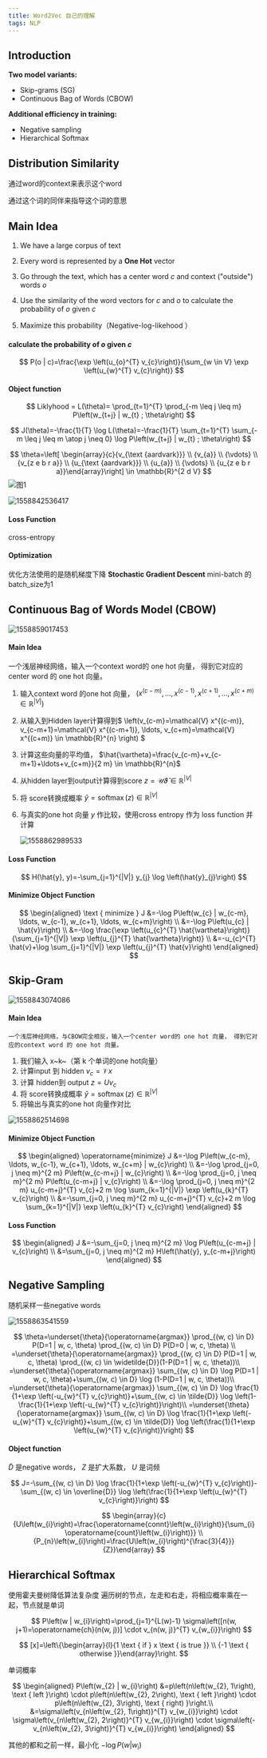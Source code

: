 ```yaml
---
title: Word2Vec 自己的理解
tags: NLP
---
```


## Introduction ##

**Two model variants:**

 - Skip-grams (SG)
 - Continuous Bag of Words (CBOW)

**Additional efficiency in training:**

 - Negative sampling
 - Hierarchical Softmax

## Distribution Similarity ##

通过word的context来表示这个word

通过这个词的同伴来指导这个词的意思

## Main Idea ##

1. We have a large corpus of text 

2. Every word is represented by a **One Hot** vector 

3. Go through the text, which has a center word *c* and context ("outside") words *o* 

4. Use the similarity of the word vectors for *c* and *o* to calculate the    probability of *o* given *c*

5. Maximize this probability（Negative-log-likehood ）

#### calculate the    probability of *o* given *c*

$$
P(o | c)=\frac{\exp \left(u_{o}^{T} v_{c}\right)}{\sum_{w \in V} \exp \left(u_{w}^{T} v_{c}\right)}
$$

#### Object function

$$
Liklyhood = L(\theta)= \prod_{t=1}^{T} \prod_{-m \leq j \leq m} P\left(w_{t+j} | w_{t} ; \theta\right)
$$

$$
J(\theta)=-\frac{1}{T} \log L(\theta)=-\frac{1}{T} \sum_{t=1}^{T} \sum_{-m \leq j \leq m \atop j \neq 0} \log P\left(w_{t+j} | w_{t} ; \theta\right)
$$



$$
\theta=\left[ \begin{array}{c}{v_{\text {aardvark}}} \\ {v_{a}} \\ {\vdots} \\ {v_{z e b r a}} \\ {u_{\text {aardvark}}} \\ {u_{a}} \\ {\vdots} \\ {u_{z e b r a}}\end{array}\right] \in \mathbb{R}^{2 d V}
$$
![图1](F:\Documents\documents\img\1558842324222.png)

   ![1558842536417](F:\Documents\documents\img\1558842536417.png)

#### Loss Function 

cross-entropy

#### Optimization

优化方法使用的是随机梯度下降 **Stochastic Gradient Descent**
mini-batch 的batch_size为1

## Continuous Bag of Words Model (CBOW) ##



![1558859017453](F:\Documents\documents\img\1558859017453.png)

#### Main Idea

一个浅层神经网络，输入一个context word的 one hot 向量， 得到它对应的center word 的 one hot 向量。



1. 输入context word 的one hot 向量， $\left(x^{(c-m)}, \ldots, x^{(c-1)}, x^{(c+1)}, \ldots, x^{(c+m)} \in \mathbb{R}^{|V|}\right)​$

2. 从输入到Hidden layer计算得到$ \left(v_{c-m}=\mathcal{V} x^{(c-m)}, v_{c-m+1}=\mathcal{V} x^{(c-m+1)}, \ldots, v_{c+m}=\mathcal{V} x^{(c+m)} \in \mathbb{R}^{n} \right) ​$

3. 计算这些向量的平均值， $\hat{\vartheta}=\frac{v_{c-m}+v_{c-m+1}+\ldots+v_{c+m}}{2 m} \in \mathbb{R}^{n}​$

4. 从hidden layer到output计算得到score $z=\mathcal{U} \hat{\vartheta} \in \mathbb{R}^{|V|}​$ 

5. 将 score转换成概率 $\hat{y}=\operatorname{softmax}(z) \in \mathbb{R}^{|V|}​$

6. 与真实的one hot 向量 $y$ 作比较，使用cross entropy 作为 loss function 并计算

   ![1558862989533](F:\Documents\documents\img\1558862989533.png)

#### Loss Function

$$
H(\hat{y}, y)=-\sum_{j=1}^{|V|} y_{j} \log \left(\hat{y}_{j}\right)
$$

#### Minimize Object Function

$$
\begin{aligned} \text { minimize } J &=-\log P\left(w_{c} | w_{c-m}, \ldots, w_{c-1}, w_{c+1}, \ldots, w_{c+m}\right) \\ &=-\log P\left(u_{c} | \hat{v}\right) \\ &=-\log \frac{\exp \left(u_{c}^{T} \hat{\vartheta}\right)}{\sum_{j=1}^{|V|} \exp \left(u_{j}^{T} \hat{\vartheta}\right)} \\ &=-u_{c}^{T} \hat{v}+\log \sum_{j=1}^{|V|} \exp \left(u_{j}^{T} \hat{v}\right) \end{aligned}
$$


## Skip-Gram ##

![1558843074086](F:\Documents\documents\img\1558843074086.png)



#### Main Idea ####

 	一个浅层神经网络，与CBOW完全相反，输入一个center word的 one hot 向量， 得到它对应的context word 的 one hot 向量。

1. 我们输入 x~k~（第 k 个单词的one hot向量）
2. 计算input 到 hidden $v_{c}=\mathcal{V} x$
3. 计算 hidden到 output $z=U v_{c}$
4. 将 score转换成概率 $\hat{y}=\operatorname{softmax}(z) \in \mathbb{R}^{|V|}$
5. 将输出与真实的one hot 向量作对比

![1558862514698](F:\Documents\documents\img\1558862514698.png)



#### Minimize Object Function

$$
\begin{aligned} \operatorname{minimize} J &=-\log P\left(w_{c-m}, \ldots, w_{c-1}, w_{c+1}, \ldots, w_{c+m} | w_{c}\right) \\ &=-\log \prod_{j=0, j \neq m}^{2 m} P\left(w_{c-m+j} | w_{c}\right) \\ &=-\log \prod_{j=0, j \neq m}^{2 m} P\left(u_{c-m+j} | v_{c}\right) \\ &=-\log \prod_{j=0, j \neq m}^{2 m} u_{c-m+j}^{T} v_{c}+2 m \log \sum_{k=1}^{|V|} \exp \left(u_{k}^{T} v_{c}\right) \\ &=-\sum_{j=0, j \neq m}^{2 m} u_{c-m+j}^{T} v_{c}+2 m \log \sum_{k=1}^{|V|} \exp \left(u_{k}^{T} v_{c}\right) \end{aligned}
$$

#### Loss Function

$$
\begin{aligned} J &=-\sum_{j=0, j \neq m}^{2 m} \log P\left(u_{c-m+j} | v_{c}\right) \\ &=\sum_{j=0, j \neq m}^{2 m} H\left(\hat{y}, y_{c-m+j}\right) \end{aligned}
$$

## Negative Sampling

随机采样一些negative words



![1558863541559](F:\Documents\documents\img\1558863541559.png)


$$
\theta=\underset{\theta}{\operatorname{argmax}} \prod_{(w, c) \in D} P(D=1 | w, c, \theta) \prod_{(w, c) \in D} P(D=0 | w, c, \theta)
\\
=\underset{\theta}{\operatorname{argmax}} \prod_{(w, c) \in D} P(D=1 | w, c, \theta) \prod_{(w, c) \in \widetilde{D}}(1-P(D=1 | w, c, \theta))\\
=\underset{\theta}{\operatorname{argmax}} \sum_{(w, c) \in D} \log P(D=1 | w, c, \theta)+\sum_{(w, c) \in D} \log (1-P(D=1 | w, c, \theta))\\
=\underset{\theta}{\operatorname{argmax}} \sum_{(w, c) \in D} \log \frac{1}{1+\exp \left(-u_{w}^{T} v_{c}\right)}+\sum_{(w, c) \in \tilde{D}} \log \left(1-\frac{1}{1+\exp \left(-u_{w}^{T} v_{c}\right)}\right)\\
=\underset{\theta}{\operatorname{argmax}} \sum_{(w, c) \in D} \log \frac{1}{1+\exp \left(-u_{w}^{T} v_{c}\right)}+\sum_{(w, c) \in \tilde{D}} \log \left(\frac{1}{1+\exp \left(u_{w}^{T} v_{c}\right)}\right)
$$

#### Object function

$\tilde{D}$ 是negative words， $Z$ 是扩大系数， $U$ 是词频 

$$
J=-\sum_{(w, c) \in D} \log \frac{1}{1+\exp \left(-u_{w}^{T} v_{c}\right)}-\sum_{(w, c) \in \overline{D}} \log \left(\frac{1}{1+\exp \left(u_{w}^{T} v_{c}\right)}\right)
$$


$$
\begin{array}{c}{U\left(w_{i}\right)=\frac{\operatorname{connt}\left(w_{i}\right)}{\sum_{i} \operatorname{count}\left(w_{i}\right)}} \\ {P_{n}\left(w_{i}\right)=\frac{U\left(w_{i}\right)^{\frac{3}{4}}}{Z}}\end{array}
$$






## Hierarchical Softmax

使用霍夫曼树降低算法复杂度
遍历树的节点，左走和右走，将相应概率乘在一起，节点就是单词

$$
P\left(w | w_{i}\right)=\prod_{j=1}^{L(w)-1} \sigma\left([n(w, j+1)=\operatorname{ch}(n(w, j))] \cdot v_{n(w, j)}^{T} v_{w_{i}}\right)
$$

$$
[x]=\left\{\begin{array}{l}{1 \text { if } x \text { is true }} \\ {-1 \text { otherwise }}\end{array}\right.
$$

单词概率

$$
\begin{aligned} P\left(w_{2} | w_{i}\right) &=p\left(n\left(w_{2}, 1\right), \text { left }\right) \cdot p\left(n\left(w_{2}, 2\right), \text { left }\right) \cdot p\left(n\left(w_{2}, 3\right), \text { right) }\right.\\ &=\sigma\left(v_{n\left(w_{2}, 1\right)}^{T} v_{w_{i}}\right) \cdot \sigma\left(v_{n\left(w_{2}, 2\right)}^{T} v_{w_{i}}\right) \cdot \sigma\left(-v_{n\left(w_{2}, 3\right)}^{T} v_{w_{i}}\right) \end{aligned}
$$

其他的都和之前一样，最小化 $-\log P\left(w | w_{i}\right)$